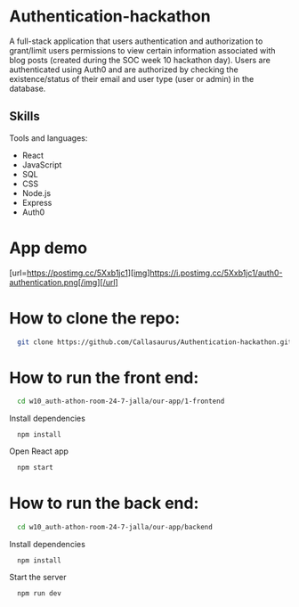 # Authentication-hackathon

A full-stack application that users authentication and authorization to grant/limit users permissions to view certain information associated with blog posts (created during the SOC week 10 hackathon day). Users are authenticated using Auth0 and are authorized by checking the existence/status of their email and user type (user or admin) in the database. 

## Skills

Tools and languages:
- React
- JavaScript
- SQL
- CSS
- Node.js
- Express
- Auth0

# App demo

[url=https://postimg.cc/5Xxb1jc1][img]https://i.postimg.cc/5Xxb1jc1/auth0-authentication.png[/img][/url]

# How to clone the repo:

```bash
  git clone https://github.com/Callasaurus/Authentication-hackathon.git
```

# How to run the front end:

```bash
  cd w10_auth-athon-room-24-7-jalla/our-app/1-frontend
```

Install dependencies

```react
  npm install
```

Open React app

```bash
  npm start
```

# How to run the back end:

```bash
  cd w10_auth-athon-room-24-7-jalla/our-app/backend
```

Install dependencies

```react
  npm install
```

Start the server

```bash
  npm run dev
```
